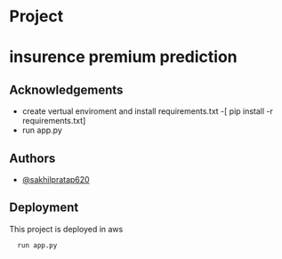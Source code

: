 
# Project 
# insurence premium prediction



## Acknowledgements

 - create vertual enviroment and install requirements.txt -[ pip install -r requirements.txt]
 - run app.py 
   


## Authors

- [@sakhilpratap620](https://www.github.com/sakhilpratap620)



## Deployment

This project is deployed in aws 

```bash
  run app.py
```

